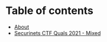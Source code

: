 # Table of contents

* [About](README.md)
* [Securinets CTF Quals 2021 - Mixed](securinets-ctf-quals-2021-mixed.md)

